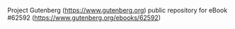 Project Gutenberg (https://www.gutenberg.org) public repository for eBook #62592 (https://www.gutenberg.org/ebooks/62592)
